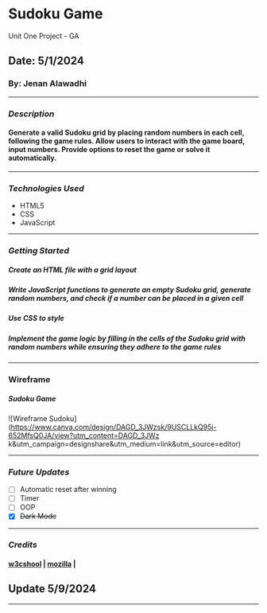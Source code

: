 # Sudoku Game

Unit One Project - GA

## Date: 5/1/2024

### By: Jenan Alawadhi

---

### **_Description_**

#### Generate a valid Sudoku grid by placing random numbers in each cell, following the game rules. Allow users to interact with the game board, input numbers. Provide options to reset the game or solve it automatically.

---

### **_Technologies Used_**

- HTML5
- CSS
- JavaScript

---

### **_Getting Started_**

##### Create an HTML file with a grid layout

##### Write JavaScript functions to generate an empty Sudoku grid, generate random numbers, and check if a number can be placed in a given cell

##### Use CSS to style

##### Implement the game logic by filling in the cells of the Sudoku grid with random numbers while ensuring they adhere to the game rules

---

### **Wireframe**

##### Sudoku Game

![Wireframe Sudoku](https://www.canva.com/design/DAGD_3JWzsk/9USCLLkQ95j-652MfsQ0JA/view?utm_content=DAGD_3JWz
k&utm_campaign=designshare&utm_medium=link&utm_source=editor)

---

### **_Future Updates_**

- [ ] Automatic reset after winning
- [ ] Timer
- [ ] OOP
- [x] ~~Dark Mode~~

---

### **_Credits_**

#### [w3cshool](https://www.w3schools.com/css/default.asp) | [mozilla](https://developer.mozilla.org/en-US/docs/Web/API/EventTarget/addEventListener) |

## Update 5/9/2024

---
